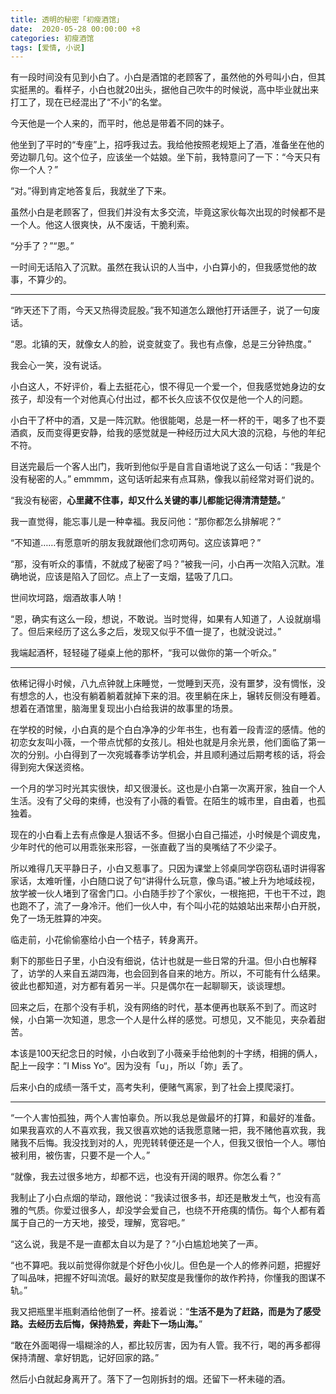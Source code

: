 ```yaml
---
title: 透明的秘密「初瘦酒馆」
date:  2020-05-28 00:00:00 +8
categories: 初瘦酒馆
tags: [爱情, 小说]
---
```


有一段时间没有见到小白了。小白是酒馆的老顾客了，虽然他的外号叫小白，但其实挺黑的。看样子，小白也就20出头，据他自己吹牛的时候说，高中毕业就出来打工了，现在已经混出了“不小”的名堂。

今天他是一个人来的，而平时，他总是带着不同的妹子。

他坐到了平时的“专座”上，招呼我过去。我给他按照老规矩上了酒，准备坐在他的旁边聊几句。这个位子，应该坐一个姑娘。坐下前，我特意问了一下：“今天只有你一个人？”

“对。”得到肯定地答复后，我就坐了下来。

虽然小白是老顾客了，但我们并没有太多交流，毕竟这家伙每次出现的时候都不是一个人。他这人很爽快，从不废话，干脆利索。

“分手了？”“恩。”

一时间无话陷入了沉默。虽然在我认识的人当中，小白算小的，但我感觉他的故事，不算少的。

<!-- more -->

---

“昨天还下了雨，今天又热得烫屁股。”我不知道怎么跟他打开话匣子，说了一句废话。

“恩。北镇的天，就像女人的脸，说变就变了。我也有点像，总是三分钟热度。”

我会心一笑，没有说话。

小白这人，不好评价，看上去挺花心，恨不得见一个爱一个，但我感觉她身边的女孩子，却没有一个对他真心付出过，都不长久应该不仅仅是他一个人的问题。

小白干了杯中的酒，又是一阵沉默。他很能喝，总是一杯一杯的干，喝多了也不耍酒疯，反而变得更安静，给我的感觉就是一种经历过大风大浪的沉稳，与他的年纪不符。

目送完最后一个客人出门，我听到他似乎是自言自语地说了这么一句话：“我是个没有秘密的人。” emmmm，这句话听起来有点耳熟，像我以前经常对哥们说的。

“我没有秘密，**心里藏不住事，却又什么关键的事儿都能记得清清楚楚。**”

我一直觉得，能忘事儿是一种幸福。我反问他：“那你都怎么排解呢？”

“不知道……有愿意听的朋友我就跟他们念叨两句。这应该算吧？”

“那，没有听众的事情，不就成了秘密了吗？”被我一问，小白再一次陷入沉默。准确地说，应该是陷入了回忆。点上了一支烟，猛吸了几口。

世间坎坷路，烟酒故事人呐！

“恩，确实有这么一段，想说，不敢说。当时觉得，如果有人知道了，人设就崩塌了。但后来经历了这么多之后，发现又似乎不值一提了，也就没说过。”

我端起酒杯，轻轻碰了碰桌上他的那杯，“我可以做你的第一个听众。”

---

依稀记得小时候，八九点钟就上床睡觉，一觉睡到天亮，没有噩梦，没有惆怅，没有想念的人，也没有躺着躺着就掉下来的泪。夜里躺在床上，辗转反侧没有睡着。想着在酒馆里，脑海里复现出小白给我讲的故事里的场景。

在学校的时候，小白真的是个白白净净的少年书生，也有着一段青涩的感情。他的初恋女友叫小薇，一个带点忧郁的女孩儿。相处也就是月余光景，他们面临了第一次的分别。小白得到了一次宛城春季访学机会，并且顺利通过后期考核的话，将会得到宛大保送资格。

一个月的学习时光其实很快，却又很漫长。这也是小白第一次离开家，独自一个人生活。没有了父母的束缚，也没有了小薇的看管。在陌生的城市里，自由着，也孤独着。

现在的小白看上去有点像是人狠话不多。但据小白自己描述，小时候是个调皮鬼，少年时代的他可以用乖张来形容，一张直截了当的臭嘴结了不少梁子。

所以难得几天平静日子，小白又惹事了。只因为课堂上邻桌同学窃窃私语时讲得客家话，太难听懂，小白随口说了句“讲得什么玩意，像鸟语。”被上升为地域歧视，放学被一伙人堵到了宿舍门口。小白随手抄了个家伙，一根拖把，干也干不过，跑也跑不了，流了一身冷汗。他们一伙人中，有个叫小花的姑娘站出来帮小白开脱，免了一场无胜算的冲突。

临走前，小花偷偷塞给小白一个桔子，转身离开。

剩下的那些日子里，小白没有细说，估计也就是一些日常的升温。但小白也解释了，访学的人来自五湖四海，也会回到各自来的地方。所以，不可能有什么结果。彼此也都知道，对方都有着另一半。只是偶尔在一起聊聊天，谈谈理想。

回来之后，在那个没有手机，没有网络的时代，基本便再也联系不到了。而这时候，小白第一次知道，思念一个人是什么样的感觉。可想见，又不能见，夹杂着甜苦。

本该是100天纪念日的时候，小白收到了小薇亲手给他刺的十字绣，相拥的俩人，配上一段字：”I Miss Yo“。因为没有「u」，所以「妳」丢了。

后来小白的成绩一落千丈，高考失利，便赌气离家，到了社会上摸爬滚打。

---

“一个人害怕孤独，两个人害怕辜负。所以我总是做最坏的打算，和最好的准备。如果我喜欢的人不喜欢我，我又很喜欢她的话我愿意赌一把，我不赌他喜欢我，我赌我不后悔。我没找到对的人，兜兜转转便还是一个人，但我又很怕一个人。哪怕被利用，被伤害，只要不是一个人。”

“就像，我去过很多地方，却都不远，也没有开阔的眼界。你怎么看？”

我制止了小白点烟的举动，跟他说：“我读过很多书，却还是散发土气，也没有高雅的气质。你爱过很多人，却没学会爱自己，也绕不开疮痍的情伤。每个人都有着属于自己的一方天地，接受，理解，宽容吧。”

“这么说，我是不是一直都太自以为是了？”小白尴尬地笑了一声。

“也不算吧。我以前觉得你就是个好色小伙儿。但色是一个人的修养问题，把握好了叫品味，把握不好叫流氓。最好的默契度是我懂你的故作矜持，你懂我的图谋不轨。”

我又把瓶里半瓶剩酒给他倒了一杯。接着说：“**生活不是为了赶路，而是为了感受路。去经历去后悔，保持热爱，奔赴下一场山海。**”

“敢在外面喝得一塌糊涂的人，都比较厉害，因为有人管。我不行，喝的再多都得保持清醒、拿好钥匙，记好回家的路。”

然后小白就起身离开了。落下了一包刚拆封的烟。还留下一杯未碰的酒。


